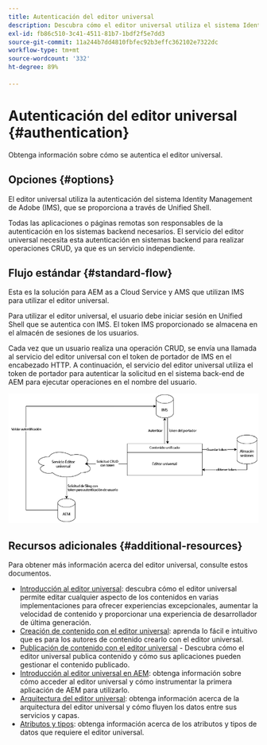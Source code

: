 ```yaml
---
title: Autenticación del editor universal
description: Descubra cómo el editor universal utiliza el sistema Identity Management de Adobe (IMS) para la autenticación.
exl-id: fb86c510-3c41-4511-81b7-1bdf2f5e7dd3
source-git-commit: 11a244b7dd4810fbfec92b3effc362102e7322dc
workflow-type: tm+mt
source-wordcount: '332'
ht-degree: 89%

---
```



# Autenticación del editor universal {#authentication}

Obtenga información sobre cómo se autentica el editor universal.

## Opciones {#options}

El editor universal utiliza la autenticación del sistema Identity Management de Adobe (IMS), que se proporciona a través de Unified Shell.

Todas las aplicaciones o páginas remotas son responsables de la autenticación en los sistemas backend necesarios. El servicio del editor universal necesita esta autenticación en sistemas backend para realizar operaciones CRUD, ya que es un servicio independiente.

## Flujo estándar {#standard-flow}

Esta es la solución para AEM as a Cloud Service y AMS que utilizan IMS para utilizar el editor universal.

Para utilizar el editor universal, el usuario debe iniciar sesión en Unified Shell que se autentica con IMS. El token IMS proporcionado se almacena en el almacén de sesiones de los usuarios.

Cada vez que un usuario realiza una operación CRUD, se envía una llamada al servicio del editor universal con el token de portador de IMS en el encabezado HTTP. A continuación, el servicio del editor universal utiliza el token de portador para autenticar la solicitud en el sistema back-end de AEM para ejecutar operaciones en el nombre del usuario.

![Flujo de autenticación estándar](assets/standard-flow.png)

## Recursos adicionales {#additional-resources}

Para obtener más información acerca del editor universal, consulte estos documentos.

* [Introducción al editor universal](introduction.md): descubra cómo el editor universal permite editar cualquier aspecto de los contenidos en varias implementaciones para ofrecer experiencias excepcionales, aumentar la velocidad de contenido y proporcionar una experiencia de desarrollador de última generación.
* [Creación de contenido con el editor universal](/help/sites-cloud/authoring/universal-editor/authoring.md): aprenda lo fácil e intuitivo que es para los autores de contenido crearlo con el editor universal.
* [Publicación de contenido con el editor universal](/help/sites-cloud/authoring/universal-editor/publishing.md) - Descubra cómo el editor universal publica contenido y cómo sus aplicaciones pueden gestionar el contenido publicado.
* [Introducción al editor universal en AEM](getting-started.md): obtenga información sobre cómo acceder al editor universal y cómo instrumentar la primera aplicación de AEM para utilizarlo.
* [Arquitectura del editor universal](architecture.md): obtenga información acerca de la arquitectura del editor universal y cómo fluyen los datos entre sus servicios y capas.
* [Atributos y tipos](attributes-types.md): obtenga información acerca de los atributos y tipos de datos que requiere el editor universal.

